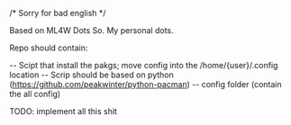 
/* Sorry for bad english */ 

Based on ML4W Dots
So. My personal dots. 

Repo should contain:

 -- Scipt that install the pakgs; move config into the /home/{user}/.config location
 -- Scrip should be based on python (https://github.com/peakwinter/python-pacman)
 -- config folder (contain the all config)

TODO: implement all this shit


